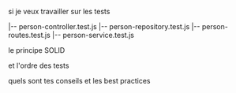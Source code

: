 si je veux travailler sur les tests

|-- person-controller.test.js
      |-- person-repository.test.js
      |-- person-routes.test.js
      |-- person-service.test.js

le principe SOLID

et l'ordre des tests


quels sont tes conseils
et les best practices